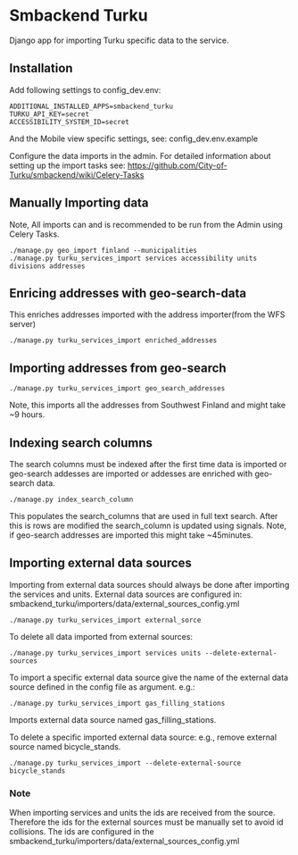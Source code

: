 # Smbackend Turku

Django app for importing Turku specific data to the service.

## Installation

Add following settings to config_dev.env:

```
ADDITIONAL_INSTALLED_APPS=smbackend_turku
TURKU_API_KEY=secret
ACCESSIBILITY_SYSTEM_ID=secret
```
And the Mobile view specific settings, see: config_dev.env.example

Configure the data imports in the admin.
For detailed information about setting up the import tasks see:
https://github.com/City-of-Turku/smbackend/wiki/Celery-Tasks


## Manually Importing data
Note, All imports can and is recommended to be run from the Admin using Celery Tasks.

```
./manage.py geo_import finland --municipalities
./manage.py turku_services_import services accessibility units divisions addresses
```


## Enricing addresses with geo-search-data
This enriches addresses imported with the address importer(from the WFS server)
```
./manage.py turku_services_import enriched_addresses
```

## Importing addresses from geo-search
```
./manage.py turku_services_import geo_search_addresses
```
Note, this imports all the addresses from Southwest Finland and might take ~9 hours.

##  Indexing search columns
The search columns must be indexed after the first time data is imported or geo-search addesses are imported or addesses are enriched with geo-search data.
```
./manage.py index_search_column
```
This populates the search_columns that are used in full text search.
After this is rows are modified the search_column is updated using signals.
Note, if geo-search addresses are imported this might take ~45minutes.

## Importing external data sources

Importing from external data sources should always be done after importing the services and units. External data sources are configured in:
smbackend_turku/importers/data/external_sources_config.yml

```
./manage.py turku_services_import external_sorce
```
To delete all data imported from external sources:
```
./manage.py turku_services_import services units --delete-external-sources
```

To import a specific external data source give the name of the external data source
defined in the config file as argument.
e.g.:
```
./manage.py turku_services_import gas_filling_stations
```
Imports external data source named gas_filling_stations.

To delete a specific imported external data source:
e.g., remove external source named bicycle_stands.
```
./manage.py turku_services_import --delete-external-source bicycle_stands 
```
### Note
When importing services and units the ids are received from the source. Therefore the ids for the external sources must be manually set to avoid id collisions. 
The ids are configured in the smbackend_turku/importers/data/external_sources_config.yml
